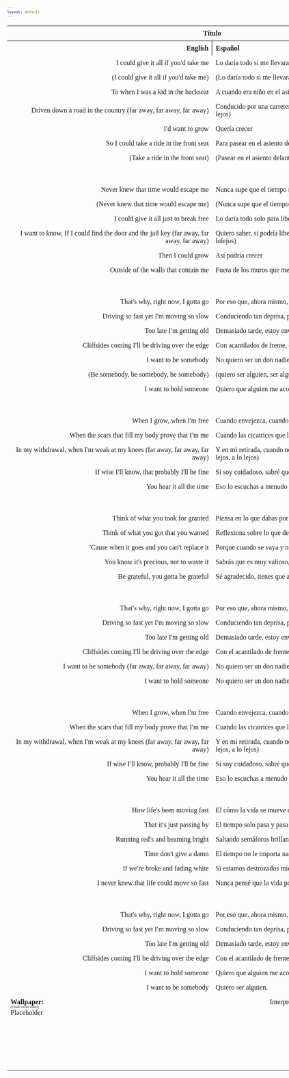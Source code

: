 ```yaml
---
layout: default
---
```

<!-- VARIABLES -->
<script>
    //
    //CANCION
    var cancion = "Tristam - Over the Edge";
    //
    //WALLPAPER
    var titulo = "Collage hecho por mí";
    var texto = "Aquí";
    var wfuente = "https://files.catbox.moe/4q0nuv.mp4";
    //
    //PISTAS
    var vocals = "";
    var instrumental = "";
    //
    //VIDEO LOSSELESS
    var videoText = "Catbox"; 
    var videoLink = "";
    //
    //ARTISTA 1
    var artist = "Tristam";
    var tidal = "https://tidal.com/browse/artist/4919619";
    var spotify = "https://open.spotify.com/artist/28Ky95tmlHktB96DBUoB0g";
    var instagram = "https://www.instagram.com/itsmetristam/";
    var twitter = "https://twitter.com/TristamOfficial";
    var soundcloud = "https://soundcloud.com/tristam";
    var website = "https://www.tristam.me/";
    var facebook = "https://www.facebook.com/Theofficialtristam/";
    var youtube = "https://www.youtube.com/c/tristam";
    var reddit  = "https://www.reddit.com/r/Tristam/";
    var discord = "";
    //
    //ARTISTA 2
    var artist2 = "";
    var tidal2 = "";
    var spotify2 = "";
    var instagram2 = "";
    var twitter2 = "";
    var soundcloud2 = "";
    var website2 = "";
    var facebook2 = "";
    var youtube2 = "";
    var discord2 = "";
    //
    //ARTISTA 3
    var artist3 = "";
    var tidal3 = "";
    var spotify3 = "";
    var instagram3 = "";
    var twitter3 = "";
    var soundcloud3 = "";
    var website3 = "";
    var facebook3 = "";
    var youtube3 = "";
    var discord3 = "";
   //
</script>
<!-- ESTILOS -->

<head>
    <style>
        body {
            font-family: "Times New Roman", Times, serif;
            font-size: 62.5%;
            width: 100%;
        }
        table {
            border-collapse: collapse;
            font-size: 1rem;
            width: 120ch;
        }
        th,
        td {
            padding: 8px;
        }
        tr td:first-child {
            text-align: right;
        }
        tr td:nth-child(2) {
            text-align: left;
        }
        .titulo {
            text-align: center;
        }
        .ingles {
            text-align: right;
            width: 50%;
        }
        .espanol {
            text-align: left;
            width: 50%;
        }
        .borde-derecho {
            border-right: 1px solid black;
        }
        .mitad-tamano {
            font-size: 50%;
            display: block;
            margin-top: -2px;
            margin-bottom: 0px;
        }
        .top-align {
            vertical-align: top;
        }
        .align-left {
            text-align: left;
        }
        .mid-align {
            vertical-align: middle;
        }
        .tab {
            display: inline-block;
            margin-left: 1.5rem;
        }
    </style>
</head>
<!-- CUERPO CON LA TABLA -->

<body>
    <table>
        <tr>
            <th colspan="4" class="titulo">Título</th>
        </tr>
        <tr>
            <th colspan="2" class="ingles borde-derecho">English</th>
            <th colspan="2" class="espanol">Español</th>
        </tr>
        <!-- INICIAR AQUI LA LETRA <td colspan="2"> -->
        <tr><td colspan="2">I could give it all if you′d take me</td><td colspan="2">Lo daría todo si me llevaras</td></tr><tr><td colspan="2">(I could give it all if you'd take me)</td><td colspan="2">(Lo daría todo si me llevaras)</td></tr><tr><td colspan="2">To when I was a kid in the backseat</td><td colspan="2">A cuando era niño en el asiento trasero</td></tr><tr><td colspan="2">Driven down a road in the country (far away, far away, far away)</td><td colspan="2">Conducido por una carretera en el campo (a lo lejos, a lo lejos, a lo lejos)</td></tr><tr><td colspan="2">I′d want to grow</td><td colspan="2">Quería crecer</td></tr><tr><td colspan="2">So I could take a ride in the front seat</td><td colspan="2">Para pasear en el asiento delantero</td></tr><tr><td colspan="2">(Take a ride in the front seat)</td><td colspan="2">(Pasear en el asiento delantero)</td></tr><tr><td colspan="2">ㅤ</td><td colspan="2">ㅤ</td></tr><tr><td colspan="2">Never knew that time would escape me</td><td colspan="2">Nunca supe que el tiempo me escaparía</td></tr><tr><td colspan="2">(Never knew that time would escape me)</td><td colspan="2">(Nunca supe que el tiempo me escaparía)</td></tr><tr><td colspan="2">I could give it all just to break free</td><td colspan="2">Lo daría todo solo para liberarme</td></tr><tr><td colspan="2">I want to know, If I could find the door and the jail key (far away, far away, far away)</td><td colspan="2">Quiero saber, si podría liberarme de esta cárcel (a lo lejos, a lo lejos, a lolejos)</td></tr><tr><td colspan="2">Then I could grow</td><td colspan="2">Así podría crecer</td></tr><tr><td colspan="2">Outside of the walls that contain me</td><td colspan="2">Fuera de los muros que me contienen</td></tr><tr><td colspan="2">ㅤ</td><td colspan="2">ㅤ</td></tr><tr><td colspan="2">That's why, right now, I gotta go</td><td colspan="2">Por eso que, ahora mismo, tengo que escapar</td></tr><tr><td colspan="2">Driving so fast yеt I'm moving so slow</td><td colspan="2">Conduciendo tan deprisa, pero moviéndome demasiado lento</td></tr><tr><td colspan="2">Too late I′m getting old</td><td colspan="2">Demasiado tarde, estoy envejeciendo</td></tr><tr><td colspan="2">Cliffsides coming I′ll bе driving over the edge</td><td colspan="2">Con acantilados de frente, estaré conduciendo sobre el borde</td></tr><tr><td colspan="2">I want to be somebody</td><td colspan="2">No quiero ser un don nadie</td></tr><tr><td colspan="2">(Be somebody, be somebody, be somebody)</td><td colspan="2">(quiero ser alguien, ser alguien, ser alguien)</td></tr><tr><td colspan="2">I want to hold someone</td><td colspan="2">Quiero que alguien me acompañe</td></tr><tr><td colspan="2">ㅤ</td><td colspan="2">ㅤ</td></tr><tr><td colspan="2">When I grow, when I'm free</td><td colspan="2">Cuando envejezca, cuando sea libre</td></tr><tr><td colspan="2">When the scars that fill my body prove that I′m me</td><td colspan="2">Cuando las cicatrices que llenan mi cuerpo prueben que soy yo</td></tr><tr><td colspan="2">In my withdrawal, when I'm weak at my knees (far away, far away, far away)</td><td colspan="2">Y en mi retirada, cuando no tenga fuerza en las rodillas (a lo lejos, a lo lejos, a lo lejos)</td></tr><tr><td colspan="2">If wise I′ll know, that probably I'll be fine</td><td colspan="2">Si soy cuidadoso, sabré que probablemente estaré bien</td></tr><tr><td colspan="2">You hear it all the time</td><td colspan="2">Eso lo escuchas a menudo</td></tr><tr><td colspan="2">ㅤ</td><td colspan="2">ㅤ</td></tr><tr><td colspan="2">Think of what you took for granted</td><td colspan="2">Piensa en lo que dabas por hecho</td></tr><tr><td colspan="2">Think of what you got that you wanted</td><td colspan="2">Reflexiona sobre lo que deseabas y ahora conseguiste</td></tr><tr><td colspan="2">′Cause when it goes and you can't replace it</td><td colspan="2">Porque cuando se vaya y no puedas reemplazarlo</td></tr><tr><td colspan="2">You know it's precious, not to waste it</td><td colspan="2">Sabrás que es muy valioso, y no debes desperdiciarlo</td></tr><tr><td colspan="2">Be grateful, you gotta be grateful</td><td colspan="2">Sé agradecido, tienes que agradecer lo que tienes</td></tr><tr><td colspan="2">ㅤ</td><td colspan="2">ㅤ</td></tr><tr><td colspan="2">That′s why, right now, I gotta go</td><td colspan="2">Por eso que, ahora mismo, tengo que escapar</td></tr><tr><td colspan="2">Driving so fast yet I′m moving so slow</td><td colspan="2">Conduciendo tan deprisa, pero moviéndome demasiado lento</td></tr><tr><td colspan="2">Too late I'm getting old</td><td colspan="2">Demasiado tarde, estoy envejeciendo</td></tr><tr><td colspan="2">Cliffsides coming I′ll be driving over the edge</td><td colspan="2">Con el acantilado de frente, estaré conduciendo sobre el borde</td></tr><tr><td colspan="2">I want to be somebody (far away, far away, far away)</td><td colspan="2">No quiero ser un don nadie (a lo lejos, a lo lejos, a lo lejos)</td></tr><tr><td colspan="2">I want to hold someone</td><td colspan="2">No quiero ser un don nadie</td></tr><tr><td colspan="2">ㅤ</td><td colspan="2">ㅤ</td></tr><tr><td colspan="2">When I grow, when I'm free</td><td colspan="2">Cuando envejezca, cuando sea libre</td></tr><tr><td colspan="2">When the scars that fill my body prove that I′m me</td><td colspan="2">Cuando las cicatrices que llenan mi cuerpo prueben que soy yo</td></tr><tr><td colspan="2">In my withdrawal, when I'm weak at my knees (far away, far away, far away)</td><td colspan="2">Y en mi retirada, cuando no tenga fuerza en las rodillas (a lo lejos, a lo lejos, a lo lejos)</td></tr><tr><td colspan="2">If wise I′ll know, probably I'll be fine</td><td colspan="2">Si soy cuidadoso, sabré que probablemente estaré bien</td></tr><tr><td colspan="2">You hear it all the time</td><td colspan="2">Eso lo escuchas a menudo</td></tr><tr><td colspan="2">ㅤ</td><td colspan="2">ㅤ</td></tr><tr><td colspan="2">How life's been moving fast</td><td colspan="2">El cómo la vida se mueve deprisa</td></tr><tr><td colspan="2">That it′s just passing by</td><td colspan="2">El tiempo solo pasa y pasa</td></tr><tr><td colspan="2">Running red′s and beaming bright</td><td colspan="2">Saltando semáforos brillando intensamente</td></tr><tr><td colspan="2">Time don't give a damn</td><td colspan="2">El tiempo no le importa nada</td></tr><tr><td colspan="2">If we′re broke and fading white</td><td colspan="2">Si estamos destrozados mientras desaparecemos en el olvido</td></tr><tr><td colspan="2">I never knew that life could move so fast</td><td colspan="2">Nunca pensé que la vida podía moverse tan rápido</td></tr><tr><td colspan="2">ㅤ</td><td colspan="2">ㅤ</td></tr><tr><td colspan="2">That's why, right now, I gotta go</td><td colspan="2">Por eso que, ahora mismo, tengo que escapar</td></tr><tr><td colspan="2">Driving so fast yet I′m moving so slow</td><td colspan="2">Conduciendo tan deprisa, pero moviéndome demasiado lento</td></tr><tr><td colspan="2">Too late I'm getting old</td><td colspan="2">Demasiado tarde, estoy envejeciendo</td></tr><tr><td colspan="2">Cliffsides coming I′ll be driving over the edge</td><td colspan="2">Con el acantilado de frente, estaré conduciendo sobre el borde</td></tr><tr><td colspan="2">I want to hold someone</td><td colspan="2">Quiero que alguien me acompañe</td></tr><tr><td colspan="2">I want to be somebody</td><td colspan="2">Quiero ser alguien.</td></tr>
        <!-- FINAL DE LA LETRA <td colspan="2"> -->
        <tr>
            <td class="top-align align-left" style="text-align: left;"><span id="spanWallpaper"><b>Wallpaper:</b><span class="mitad-tamano">(Usado
                        en mi
                        video)</span><span id="FuenteW1">Placeholder</span></span>
            </td>
            <td class="top-align" style="text-align: left;"><span id="UrlsArtista1"></span></td>
            <td class="top-align" style="text-align: right;">Interpretación por: <b>Argel H</b><br>Redes:<br><a
                    href="https://linktr.ee/iamargelh" target="_blank">linktr.ee/iamargelh</a></td>
            <td class="top-align align-left"><img src="https://i.imgur.com/RQLfOkU.gif" width="80ch"><br><img src="https://i.imgur.com/0lIzmme.png" width="80ch" style="box-shadow: inset 0 0 0 1000px rgb(0, 0, 0);"></td>
        </tr>
    </table>
    <!-- INFIERNO DE LOS SCIRPT -->
    <script>
        var tituloc = document.querySelector(".titulo");
        tituloc.textContent = cancion;
        tituloc.style.textAlign = "center";
        document.title = "(ArgelH-Subs) " + cancion;
        var fuenteW1 = document.getElementById("FuenteW1");
        fuenteW1.innerHTML = titulo + ": ";
        var enlace = document.createElement("a");
        var link = document.querySelector("link[rel~='icon']");
        link = document.createElement("link");
        link.rel = "icon";
        document.head.appendChild(link);
        link.href = "https://i.imgur.com/yDkaBI1.png";
        if (wfuente) {
            enlace.href = wfuente;
            enlace.target = "_blank";
        }
        enlace.textContent = texto;
        enlace.style.fontStyle = "italic";
        fuenteW1.appendChild(enlace);
        if (vocals || instrumental) {
            var spanWallpaper = document.getElementById("spanWallpaper");
            spanWallpaper.appendChild(document.createElement("br"));
            var audiosSpan = document.createElement("span");
            audiosSpan.innerHTML = "<strong>Audios:</strong>";
            spanWallpaper.parentNode.insertBefore(audiosSpan, spanWallpaper.nextSibling);
            var extractedText = document.createElement("span");
            extractedText.textContent = "(Extraídos de la canción)";
            extractedText.style.fontSize = "50%";
            extractedText.style.display = "block";
            extractedText.style.marginTop = "-2px";
            extractedText.style.marginBottom = "0px";
            audiosSpan.appendChild(extractedText);
            if (vocals) {
                var vocalsLink = document.createElement("a");
                vocalsLink.href = vocals;
                vocalsLink.target = "_blank";
                vocalsLink.textContent = "Acapella";
                audiosSpan.appendChild(vocalsLink);
                audiosSpan.appendChild(document.createElement("br"));
            }
            if (instrumental) {
                var instrumentalLink = document.createElement("a");
                instrumentalLink.href = instrumental;
                instrumentalLink.target = "_blank";
                instrumentalLink.textContent = "Instrumental";
                audiosSpan.appendChild(instrumentalLink);
            }
        }
    </script>
    <script>
        var celdaUrlsArtista1 = document.getElementById("UrlsArtista1");
        var artistName = document.createElement("strong");
        artistName.textContent = artist + ":";
        celdaUrlsArtista1.appendChild(artistName);
        celdaUrlsArtista1.appendChild(document.createElement("br")); // AÑADE UN SALTO DE LINEA DESPUES DEL ARTISTA
        if (tidal) {
            var enlaceTidal = document.createElement("a");
            enlaceTidal.href = tidal;
            enlaceTidal.target = "_blank";
            enlaceTidal.textContent = "Tidal";
            celdaUrlsArtista1.appendChild(enlaceTidal);
            celdaUrlsArtista1.appendChild(document.createElement("br"));
        }
        if (spotify) {
            var UrlsArtista1potify = document.createElement("a");
            UrlsArtista1potify.href = spotify;
            UrlsArtista1potify.target = "_blank";
            UrlsArtista1potify.textContent = "Spotify";
            celdaUrlsArtista1.appendChild(UrlsArtista1potify);
            celdaUrlsArtista1.appendChild(document.createElement("br"));
        }
        if (soundcloud) {
            var UrlsArtista1oundCloud = document.createElement("a");
            UrlsArtista1oundCloud.href = soundcloud;
            UrlsArtista1oundCloud.target = "_blank";
            UrlsArtista1oundCloud.textContent = "SoundCloud";
            celdaUrlsArtista1.appendChild(UrlsArtista1oundCloud);
            celdaUrlsArtista1.appendChild(document.createElement("br"));
        }
        if (youtube) {
            var enlaceYouTube = document.createElement("a");
            enlaceYouTube.href = youtube;
            enlaceYouTube.target = "_blank";
            enlaceYouTube.textContent = "YouTube";
            celdaUrlsArtista1.appendChild(enlaceYouTube);
            celdaUrlsArtista1.appendChild(document.createElement("br"));
        }
        if (website) {
            var enlaceWebsite = document.createElement("a");
            enlaceWebsite.href = website;
            enlaceWebsite.target = "_blank";
            enlaceWebsite.textContent = "Website";
            celdaUrlsArtista1.appendChild(enlaceWebsite);
            celdaUrlsArtista1.appendChild(document.createElement("br"));
        }
        if (discord) {
            var enlacereddit = document.createElement("a");
            enlacereddit.href = reddit;
            enlacereddit.target = "_blank";
            enlacereddit.textContent = "Reddit";
            celdaUrlsArtista1.appendChild(enlacereddit);
            celdaUrlsArtista1.appendChild(document.createElement("br"));
        }
        if (discord) {
            var enlacediscord = document.createElement("a");
            enlacediscord.href = discord;
            enlacediscord.target = "_blank";
            enlacediscord.textContent = "Discord";
            celdaUrlsArtista1.appendChild(enlacediscord);
            celdaUrlsArtista1.appendChild(document.createElement("br"));
        }
        if (instagram) {
            var enlaceInstagram = document.createElement("a");
            enlaceInstagram.href = instagram;
            enlaceInstagram.target = "_blank";
            enlaceInstagram.textContent = "Instagram";
            celdaUrlsArtista1.appendChild(enlaceInstagram);
            celdaUrlsArtista1.appendChild(document.createElement("br"));
        }
        if (facebook) {
            var enlaceFacebook = document.createElement("a");
            enlaceFacebook.href = facebook;
            enlaceFacebook.target = "_blank";
            enlaceFacebook.textContent = "Facebook";
            celdaUrlsArtista1.appendChild(enlaceFacebook);
            celdaUrlsArtista1.appendChild(document.createElement("br"));
        }
        if (twitter) {
            var enlacetwitter = document.createElement("a");
            enlacetwitter.href = twitter;
            enlacetwitter.target = "_blank";
            enlacetwitter.textContent = "Twitter";
            celdaUrlsArtista1.appendChild(enlacetwitter);
        }
    </script>
    <script>
        if (artist2) {
            var celdaUrlsArtista1 = document.getElementById("UrlsArtista1");
            celdaUrlsArtista1.appendChild(document.createElement("br"));
            celdaUrlsArtista1.appendChild(document.createElement("br"));
            var celdaUrlsArtista2 = document.createElement("span");
            celdaUrlsArtista2.id = "UrlsArtista2";
            celdaUrlsArtista1.parentNode.insertBefore(celdaUrlsArtista2, celdaUrlsArtista1.nextSibling);
            var artistName2 = document.createElement("strong");
            artistName2.textContent = artist2 + ":";
            celdaUrlsArtista2.appendChild(artistName2);
            celdaUrlsArtista2.appendChild(document.createElement("br"));
            if (tidal2) {
                var enlaceTidal = document.createElement("a");
                enlaceTidal.href = tidal2;
                enlaceTidal.target = "_blank";
                enlaceTidal.textContent = "Tidal";
                celdaUrlsArtista2.appendChild(enlaceTidal);
                celdaUrlsArtista2.appendChild(document.createElement("br"));
            }
            if (spotify2) {
                var UrlsArtista1potify = document.createElement("a");
                UrlsArtista1potify.href = spotify2;
                UrlsArtista1potify.target = "_blank";
                UrlsArtista1potify.textContent = "Spotify";
                celdaUrlsArtista2.appendChild(UrlsArtista1potify);
                celdaUrlsArtista2.appendChild(document.createElement("br"));
            }
            if (soundcloud2) {
                var UrlsArtista1oundCloud = document.createElement("a");
                UrlsArtista1oundCloud.href = soundcloud2;
                UrlsArtista1oundCloud.target = "_blank";
                UrlsArtista1oundCloud.textContent = "SoundCloud";
                celdaUrlsArtista2.appendChild(UrlsArtista1oundCloud);
                celdaUrlsArtista2.appendChild(document.createElement("br"));
            }
            if (youtube2) {
                var enlaceYouTube = document.createElement("a");
                enlaceYouTube.href = youtube2;
                enlaceYouTube.target = "_blank";
                enlaceYouTube.textContent = "YouTube";
                celdaUrlsArtista2.appendChild(enlaceYouTube);
                celdaUrlsArtista2.appendChild(document.createElement("br"));
            }
            if (website2) {
                var enlaceWebsite = document.createElement("a");
                enlaceWebsite.href = website;
                enlaceWebsite.target = "_blank";
                enlaceWebsite.textContent = "Website";
                celdaUrlsArtista2.appendChild(enlaceWebsite);
                celdaUrlsArtista2.appendChild(document.createElement("br"));
            }
            if (discord2) {
                var enlacediscord = document.createElement("a");
                enlacediscord.href = discord2;
                enlacediscord.target = "_blank";
                enlacediscord.textContent = "Discord";
                celdaUrlsArtista2.appendChild(enlacediscord);
                celdaUrlsArtista2.appendChild(document.createElement("br"));
            }
            if (instagram) {
                var enlaceInstagram = document.createElement("a");
                enlaceInstagram.href = instagram;
                enlaceInstagram.target = "_blank";
                enlaceInstagram.textContent = "Instagram";
                celdaUrlsArtista2.appendChild(enlaceInstagram);
                celdaUrlsArtista2.appendChild(document.createElement("br"));
            }
            if (facebook2) {
                var enlaceFacebook = document.createElement("a");
                enlaceFacebook.href = facebook2;
                enlaceFacebook.target = "_blank";
                enlaceFacebook.textContent = "Facebook";
                celdaUrlsArtista2.appendChild(enlaceFacebook);
                celdaUrlsArtista2.appendChild(document.createElement("br"));
            }
            if (twitter2) {
                var enlacetwitter = document.createElement("a");
                enlacetwitter.href = twitter2;
                enlacetwitter.target = "_blank";
                enlacetwitter.textContent = "Twitter";
                celdaUrlsArtista2.appendChild(enlacetwitter);
            }
        }
    </script>
    <script>
        if (artist3) {
            var celdaUrlsArtista2 = document.getElementById("UrlsArtista2");
            celdaUrlsArtista2.appendChild(document.createElement("br"));
            celdaUrlsArtista2.appendChild(document.createElement("br"));
            var celdaUrlsArtista3 = document.createElement("span");
            celdaUrlsArtista3.id = "UrlsArtista3";
            celdaUrlsArtista2.parentNode.insertBefore(celdaUrlsArtista3, celdaUrlsArtista2.nextSibling);
            var artistName3 = document.createElement("strong");
            artistName3.textContent = artist3 + ":";
            celdaUrlsArtista3.appendChild(artistName3);
            celdaUrlsArtista3.appendChild(document.createElement("br"));
            if (tidal3) {
                var enlaceTidal = document.createElement("a");
                enlaceTidal.href = tidal3;
                enlaceTidal.target = "_blank";
                enlaceTidal.textContent = "Tidal";
                celdaUrlsArtista3.appendChild(enlaceTidal);
                celdaUrlsArtista3.appendChild(document.createElement("br"));
            }
            if (spotify3) {
                var UrlsArtista1potify = document.createElement("a");
                UrlsArtista1potify.href = spotify3;
                UrlsArtista1potify.target = "_blank";
                UrlsArtista1potify.textContent = "Spotify";
                celdaUrlsArtista3.appendChild(UrlsArtista1potify);
                celdaUrlsArtista3.appendChild(document.createElement("br"));
            }
            if (soundcloud3) {
                var UrlsArtista1oundCloud = document.createElement("a");
                UrlsArtista1oundCloud.href = soundcloud;
                UrlsArtista1oundCloud.target = "_blank";
                UrlsArtista1oundCloud.textContent = "SoundCloud";
                celdaUrlsArtista3.appendChild(UrlsArtista1oundCloud);
                celdaUrlsArtista3.appendChild(document.createElement("br"));
            }
            if (youtube) {
                var enlaceYouTube = document.createElement("a");
                enlaceYouTube.href = youtube;
                enlaceYouTube.target = "_blank";
                enlaceYouTube.textContent = "YouTube";
                celdaUrlsArtista3.appendChild(enlaceYouTube);
                celdaUrlsArtista3.appendChild(document.createElement("br"));
            }
            if (website3) {
                var enlaceWebsite = document.createElement("a");
                enlaceWebsite.href = website3;
                enlaceWebsite.target = "_blank";
                enlaceWebsite.textContent = "Website";
                celdaUrlsArtista3.appendChild(enlaceWebsite);
                celdaUrlsArtista3.appendChild(document.createElement("br"));
            }
            if (discord3) {
                var enlacediscord = document.createElement("a");
                enlacediscord.href = discord3;
                enlacediscord.target = "_blank";
                enlacediscord.textContent = "Discord";
                celdaUrlsArtista3.appendChild(enlacediscord);
                celdaUrlsArtista3.appendChild(document.createElement("br"));
            }
            if (instagram3) {
                var enlaceInstagram = document.createElement("a");
                enlaceInstagram.href = instagram3;
                enlaceInstagram.target = "_blank";
                enlaceInstagram.textContent = "Instagram";
                celdaUrlsArtista3.appendChild(enlaceInstagram);
                celdaUrlsArtista3.appendChild(document.createElement("br"));
            }
            if (facebook3) {
                var enlaceFacebook = document.createElement("a");
                enlaceFacebook.href = facebook3;
                enlaceFacebook.target = "_blank";
                enlaceFacebook.textContent = "Facebook";
                celdaUrlsArtista3.appendChild(enlaceFacebook);
                celdaUrlsArtista3.appendChild(document.createElement("br"));
            }
            if (twitter3) {
                var enlacetwitter = document.createElement("a");
                enlacetwitter.href = twitter3;
                enlacetwitter.target = "_blank";
                enlacetwitter.textContent = "Twitter";
                celdaUrlsArtista3.appendChild(enlacetwitter);
            }
        }
    </script>
    <script>
        if (videoLink) {
            var audiosSpan = document.querySelector("#spanWallpaper + span");
            if (!audiosSpan) {
                audiosSpan = document.querySelector("#spanWallpaper");
            }
            var br = document.createElement("br");
            audiosSpan.parentNode.insertBefore(br, audiosSpan.nextSibling);
            var videoSpan = document.createElement("span");
            videoSpan.innerHTML = "<strong>Video Con Mejor Calidad:</strong>";
            br.parentNode.insertBefore(videoSpan, br.nextSibling);
            videoSpan.appendChild(document.createElement("br"));
            var videoLinkElement = document.createElement("a");
            videoLinkElement.href = videoLink;
            videoLinkElement.target = "_blank";
            videoLinkElement.textContent = videoText;
            videoSpan.appendChild(videoLinkElement);
        }
    </script>
</body>